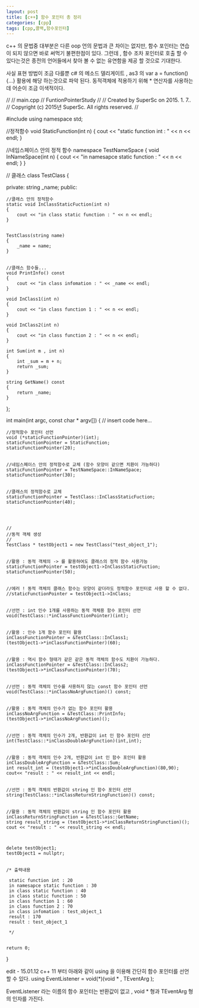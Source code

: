 ```yaml
---
layout: post
title: [c++] 함수 포인터 총 정리
categories: [cpp]
tags: [cpp,콜백,함수포인터]
---
```


c++ 의 문법중 대부분은 다른 oop 언의 문법과 큰 차이는 없지만, 함수 포인터는 연습이 되지 않으면 바로 써먹기 불편한점이 있다. 
그런데 , 함수 조차 포인터로 호출 할 수 있다는것은 종전의 언어들에서 찾아 볼 수 없는 유연함을 제공 할 것으로 기대한다.

사실 표현 방법이 조금 다를뿐 c# 의 메소드 델리게이트 , as3 의 var a = function(){...} 활용에 해당 하는것으로 파악 된다. 
동적객체에 적용하기 위해 * 연산자를 사용하는데 어순이 조금 이색적이다.





//
//  main.cpp
//  FuntionPointerStudy
//
//  Created by SuperSc on 2015. 1. 7..
//  Copyright (c) 2015년 SuperSc. All rights reserved.
//

#include <iostream>
using namespace std;



//정적함수
void StaticFunction(int n)
{
    cout << "static function int : " << n << endl;
}



//네임스페이스 안의 정적 함수
namespace TestNameSpace {
    void InNameSpace(int n)
    {
        cout << "in namesapce static function : " << n << endl;
    }
}



// 클래스
class TestClass
{
    
    
private:
    string _name;
public:
    
    //클래스 안의 정적함수
    static void InClassStaticFuction(int n)
    {
        cout << "in class static function : " << n << endl;
    }
    
    
    TestClass(string name)
    {
        _name = name;
    }
    
    
    //클래스 함수들...
    void PrintInfo() const
    {
        cout << "in class infomation : " << _name << endl;
    }
    
    void InClass1(int n)
    {
        cout << "in class function 1 : " << n << endl;
    }
    
    void InClass2(int n)
    {
        cout << "in class function 2 : " << n << endl;
    }
    
    int Sum(int m , int n)
    {
        int _sum = m + n;
        return _sum;
    }
    
    string GetName() const
    {
        return _name;
    }
    
    
};








int main(int argc, const char * argv[]) {
    // insert code here...
    
    //정적함수 포인터 선언
    void (*staticFunctionPointer)(int);
    staticFunctionPointer = StaticFunction;
    staticFunctionPointer(20);
    
    
    //네임스페이스 안의 정적함수로 교체 (함수 모양이 같으면 치환이 가능하다)
    staticFunctionPointer = TestNameSpace::InNameSpace;
    staticFunctionPointer(30);
    
    
    //클래스의 정적함수로 교체
    staticFunctionPointer = TestClass::InClassStaticFuction;
    staticFunctionPointer(40);
    
    
    
    
    //
    //동적 객체 생성
    //
    TestClass * testObject1 = new TestClass("test_object_1");
    
    
    //활용 : 동적 객체의 -> 를 활용하여도 클래스의 정적 함수 사용가능
    staticFunctionPointer = testObject1->InClassStaticFuction;
    staticFunctionPointer(50);
    
    
    //에러 ! 동적 객체의 클래스 함수는 모양이 같더라도 정적함수 포인터로 사용 할 수 없다.
    //staticFunctionPointer = testObject1->InClass;
    
    
    //선언 : int 인수 1개를 사용하는 동적 객체용 함수 포인터 선언
    void(TestClass::*inClassFunctionPointer)(int);
    
    
    //활용 : 인수 1개 함수 포인터 활용
    inClassFunctionPointer = &TestClass::InClass1;
    (testObject1->*inClassFunctionPointer)(60);
    
    
    //활용 : 역시 함수 형태가 같은 같은 동적 객체의 함수도 치환이 가능하다.
    inClassFunctionPointer = &TestClass::InClass2;
    (testObject1->*inClassFunctionPointer)(70);
    
    
    //선언 : 동적 객체의 인수를 사용하지 않는 const 함수 포인터 선언
    void(TestClass::*inClassNoArgFunction)() const;
    
    
    //활용 : 동적 객체의 인수가 없는 함수 포인터 활용
    inClassNoArgFunction = &TestClass::PrintInfo;
    (testObject1->*inClassNoArgFunction)();
    
    
    //선언 : 동적 객체의 인수가 2개, 반환값이 int 인 함수 포인터 선언
    int(TestClass::*inClassDoubleArgFunction)(int,int);
    
    
    //활용 : 동적 객체의 인수 2개, 반환값이 int 인 함수 포인터 활용
    inClassDoubleArgFunction = &TestClass::Sum;
    int result_int = (testObject1->*inClassDoubleArgFunction)(80,90);
    cout<< "result : " << result_int << endl;
    
    
    //선언 : 동적 객체의 반환값이 string 인 함수 포인터 선언
    string(TestClass::*inClassReturnStringFunction)() const;
    
    
    //활용 : 동적 객체의 반환값이 string 인 함수 포인터 활용
    inClassReturnStringFunction = &TestClass::GetName;
    string result_string = (testObject1->*inClassReturnStringFunction)();
    cout << "result : " << result_string << endl;
    
    
    
    delete testObject1;
    testObject1 = nullptr;
    
    
    /* 출력내용
     
     static function int : 20
     in namesapce static function : 30
     in class static function : 40
     in class static function : 50
     in class function 1 : 60
     in class function 2 : 70
     in class infomation : test_object_1
     result : 170
     result : test_object_1
     
     */
    
    
    return 0;
}





edit - 15.01.12
c++ 11 부터 아래와 같이 using 을 이용해 간단히 함수 포인터를 선언 할 수 있다.
using EventListener = void(*)(void *  , TEventArg );


EventListener 라는 이름의 함수 포인터는 반환값이 없고 , void * 형과 TEventArg 형의 인자를 가진다.

